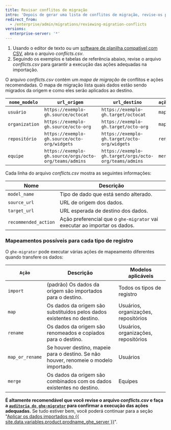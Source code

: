 ```yaml
---
title: Revisar conflitos de migração
intro: 'Depois de gerar uma lista de conflitos de migração, revise-os para garantir que você concorda com as ações padrão que o `ghe-migrator` vai executar para resolvê-los.'
redirect_from:
  - /enterprise/admin/migrations/reviewing-migration-conflicts
versions:
  enterprise-server: '*'
---
```


1. Usando o editor de texto ou um [software de planilha compatível com CSV](https://en.wikipedia.org/wiki/Comma-separated_values#Application_support), abra o arquivo *conflicts.csv*.
2. Seguindo os exemplos e tabelas de referência abaixo, revise o arquivo *conflicts.csv* para garantir a execução das ações adequadas na importação.

O arquivo *conflicts.csv* contém um *mapa de migração* de conflitos e ações recomendadas. O mapa de migração lista quais dados estão sendo migrados da origem e como eles serão aplicados ao destino.

| `nome_modelo`  | `url_origem`                                           | `url_destino`                                          | `ação_recomendada` |
| -------------- | ------------------------------------------------------ | ------------------------------------------------------ | ------------------ |
| `usuário`      | `https://exemplo-gh.source/octocat`                    | `https://exemplo-gh.target/octocat`                    | `map`              |
| `organization` | `https://exemplo-gh.source/octo-org`                   | `https://exemplo-gh.target/octo-org`                   | `map`              |
| `repositório`  | `https://exemplo-gh.source/octo-org/widgets`           | `https://exemplo-gh.target/octo-org/widgets`           | `rename`           |
| `equipe`       | `https://exemplo-gh.source/orgs/octo-org/teams/admins` | `https://exemplo-gh.target/orgs/octo-org/teams/admins` | `merge`            |

Cada linha do arquivo *conflicts.csv* mostra as seguintes informações:

| Nome                 | Descrição                                                                 |
| -------------------- | ------------------------------------------------------------------------- |
| `model_name`         | Tipo de dado que está sendo alterado.                                     |
| `source_url`         | URL de origem dos dados.                                                  |
| `target_url`         | URL esperada de destino dos dados.                                        |
| `recommended_action` | Ação preferencial que o `ghe-migrator` vai executar ao importar os dados. |

### Mapeamentos possíveis para cada tipo de registro

O `ghe-migrator` pode executar várias ações de mapeamento diferentes quando transfere os dados:

| `Ação`          | Descrição                                                                             | Modelos aplicáveis                   |
| --------------- | ------------------------------------------------------------------------------------- | ------------------------------------ |
| `import`        | (padrão) Os dados da origem são importados para o destino.                            | Todos os tipos de registro           |
| `map`           | Os dados da origem são substituídos pelos dados existentes no destino.                | Usuários, organizações, repositórios |
| `rename`        | Os dados da origem são renomeados e copiados para o destino.                          | Usuários, organizações, repositórios |
| `map_or_rename` | Se houver destino, mapeie para o destino. Se não houver, renomeie o modelo importado. | Usuários                             |
| `merge`         | Os dados da origem são combinados com os dados existentes no destino.                 | Equipes                              |

**É altamente recomendável que você revise o arquivo *conflicts.csv* e faça a [`auditoria do ghe-migrator`](/enterprise/admin/guides/migrations/reviewing-migration-data) para confirmar a execução das ações adequadas.** Se tudo estiver bem, você poderá continuar para a seção "[Aplicar os dados importados no {{ site.data.variables.product.prodname_ghe_server }}](/enterprise/admin/guides/migrations/applying-the-imported-data-on-github-enterprise-server)".
